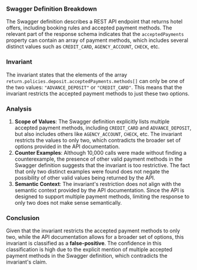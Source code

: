 ### Swagger Definition Breakdown
The Swagger definition describes a REST API endpoint that returns hotel offers, including booking rules and accepted payment methods. The relevant part of the response schema indicates that the `acceptedPayments` property can contain an array of payment methods, which includes several distinct values such as `CREDIT_CARD`, `AGENCY_ACCOUNT`, `CHECK`, etc.

### Invariant
The invariant states that the elements of the array `return.policies.deposit.acceptedPayments.methods[]` can only be one of the two values: `"ADVANCE_DEPOSIT"` or `"CREDIT_CARD"`. This means that the invariant restricts the accepted payment methods to just these two options.

### Analysis
1. **Scope of Values**: The Swagger definition explicitly lists multiple accepted payment methods, including `CREDIT_CARD` and `ADVANCE_DEPOSIT`, but also includes others like `AGENCY_ACCOUNT`, `CHECK`, etc. The invariant restricts the values to only two, which contradicts the broader set of options provided in the API documentation.
2. **Counter Examples**: Although 10,000 calls were made without finding a counterexample, the presence of other valid payment methods in the Swagger definition suggests that the invariant is too restrictive. The fact that only two distinct examples were found does not negate the possibility of other valid values being returned by the API.
3. **Semantic Context**: The invariant's restriction does not align with the semantic context provided by the API documentation. Since the API is designed to support multiple payment methods, limiting the response to only two does not make sense semantically.

### Conclusion
Given that the invariant restricts the accepted payment methods to only two, while the API documentation allows for a broader set of options, this invariant is classified as a **false-positive**. The confidence in this classification is high due to the explicit mention of multiple accepted payment methods in the Swagger definition, which contradicts the invariant's claim.
